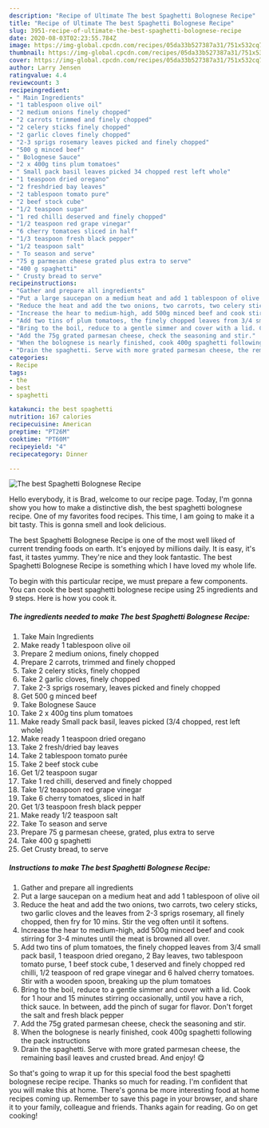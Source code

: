 ```yaml
---
description: "Recipe of Ultimate The best Spaghetti Bolognese Recipe"
title: "Recipe of Ultimate The best Spaghetti Bolognese Recipe"
slug: 3951-recipe-of-ultimate-the-best-spaghetti-bolognese-recipe
date: 2020-08-03T02:23:55.784Z
image: https://img-global.cpcdn.com/recipes/05da33b527387a31/751x532cq70/the-best-spaghetti-bolognese-recipe-recipe-main-photo.jpg
thumbnail: https://img-global.cpcdn.com/recipes/05da33b527387a31/751x532cq70/the-best-spaghetti-bolognese-recipe-recipe-main-photo.jpg
cover: https://img-global.cpcdn.com/recipes/05da33b527387a31/751x532cq70/the-best-spaghetti-bolognese-recipe-recipe-main-photo.jpg
author: Larry Jensen
ratingvalue: 4.4
reviewcount: 3
recipeingredient:
- " Main Ingredients"
- "1 tablespoon olive oil"
- "2 medium onions finely chopped"
- "2 carrots trimmed and finely chopped"
- "2 celery sticks finely chopped"
- "2 garlic cloves finely chopped"
- "2-3 sprigs rosemary leaves picked and finely chopped"
- "500 g minced beef"
- " Bolognese Sauce"
- "2 x 400g tins plum tomatoes"
- " Small pack basil leaves picked 34 chopped rest left whole"
- "1 teaspoon dried oregano"
- "2 freshdried bay leaves"
- "2 tablespoon tomato pure"
- "2 beef stock cube"
- "1/2 teaspoon sugar"
- "1 red chilli deserved and finely chopped"
- "1/2 teaspoon red grape vinegar"
- "6 cherry tomatoes sliced in half"
- "1/3 teaspoon fresh black pepper"
- "1/2 teaspoon salt"
- " To season and serve"
- "75 g parmesan cheese grated plus extra to serve"
- "400 g spaghetti"
- " Crusty bread to serve"
recipeinstructions:
- "Gather and prepare all ingredients"
- "Put a large saucepan on a medium heat and add 1 tablespoon of olive oil"
- "Reduce the heat and add the two onions, two carrots, two celery sticks, two garlic cloves and the leaves from 2-3 sprigs rosemary, all finely chopped, then fry for 10 mins. Stir the veg often until it softens."
- "Increase the hear to medium-high, add 500g minced beef and cook stirring for 3-4 minutes until the meat is browned all over."
- "Add two tins of plum tomatoes, the finely chopped leaves from 3/4 small pack basil, 1 teaspoon dried oregano, 2 Bay leaves, two tablespoon tomato purse, 1 beef stock cube, 1 deserved and finely chopped red chilli, 1/2 teaspoon of red grape vinegar and 6 halved cherry tomatoes. Stir with a wooden spoon, breaking up the plum tomatoes"
- "Bring to the boil, reduce to a gentle simmer and cover with a lid. Cook for 1 hour and 15 minutes stirring occasionally, until you have a rich, thick sauce. In between, add the pinch of sugar for flavor. Don&#39;t forget the salt and fresh black pepper"
- "Add the 75g grated parmesan cheese, check the seasoning and stir."
- "When the bolognese is nearly finished, cook 400g spaghetti following the pack instructions"
- "Drain the spaghetti. Serve with more grated parmesan cheese, the remaining basil leaves and crusted bread. And enjoy! 😋"
categories:
- Recipe
tags:
- the
- best
- spaghetti

katakunci: the best spaghetti 
nutrition: 167 calories
recipecuisine: American
preptime: "PT26M"
cooktime: "PT60M"
recipeyield: "4"
recipecategory: Dinner

---
```



![The best Spaghetti Bolognese Recipe](https://img-global.cpcdn.com/recipes/05da33b527387a31/751x532cq70/the-best-spaghetti-bolognese-recipe-recipe-main-photo.jpg)

Hello everybody, it is Brad, welcome to our recipe page. Today, I'm gonna show you how to make a distinctive dish, the best spaghetti bolognese recipe. One of my favorites food recipes. This time, I am going to make it a bit tasty. This is gonna smell and look delicious.

The best Spaghetti Bolognese Recipe is one of the most well liked of current trending foods on earth. It's enjoyed by millions daily. It is easy, it's fast, it tastes yummy. They're nice and they look fantastic. The best Spaghetti Bolognese Recipe is something which I have loved my whole life.




To begin with this particular recipe, we must prepare a few components. You can cook the best spaghetti bolognese recipe using 25 ingredients and 9 steps. Here is how you cook it.

<!--inarticleads1-->

##### The ingredients needed to make The best Spaghetti Bolognese Recipe:

1. Take  Main Ingredients
1. Make ready 1 tablespoon olive oil
1. Prepare 2 medium onions, finely chopped
1. Prepare 2 carrots, trimmed and finely chopped
1. Take 2 celery sticks, finely chopped
1. Take 2 garlic cloves, finely chopped
1. Take 2-3 sprigs rosemary, leaves picked and finely chopped
1. Get 500 g minced beef
1. Take  Bolognese Sauce
1. Take 2 x 400g tins plum tomatoes
1. Make ready  Small pack basil, leaves picked (3/4 chopped, rest left whole)
1. Make ready 1 teaspoon dried oregano
1. Take 2 fresh/dried bay leaves
1. Take 2 tablespoon tomato purée
1. Take 2 beef stock cube
1. Get 1/2 teaspoon sugar
1. Take 1 red chilli, deserved and finely chopped
1. Take 1/2 teaspoon red grape vinegar
1. Take 6 cherry tomatoes, sliced in half
1. Get 1/3 teaspoon fresh black pepper
1. Make ready 1/2 teaspoon salt
1. Take  To season and serve
1. Prepare 75 g parmesan cheese, grated, plus extra to serve
1. Take 400 g spaghetti
1. Get  Crusty bread, to serve




<!--inarticleads2-->

##### Instructions to make The best Spaghetti Bolognese Recipe:

1. Gather and prepare all ingredients
1. Put a large saucepan on a medium heat and add 1 tablespoon of olive oil
1. Reduce the heat and add the two onions, two carrots, two celery sticks, two garlic cloves and the leaves from 2-3 sprigs rosemary, all finely chopped, then fry for 10 mins. Stir the veg often until it softens.
1. Increase the hear to medium-high, add 500g minced beef and cook stirring for 3-4 minutes until the meat is browned all over.
1. Add two tins of plum tomatoes, the finely chopped leaves from 3/4 small pack basil, 1 teaspoon dried oregano, 2 Bay leaves, two tablespoon tomato purse, 1 beef stock cube, 1 deserved and finely chopped red chilli, 1/2 teaspoon of red grape vinegar and 6 halved cherry tomatoes. Stir with a wooden spoon, breaking up the plum tomatoes
1. Bring to the boil, reduce to a gentle simmer and cover with a lid. Cook for 1 hour and 15 minutes stirring occasionally, until you have a rich, thick sauce. In between, add the pinch of sugar for flavor. Don&#39;t forget the salt and fresh black pepper
1. Add the 75g grated parmesan cheese, check the seasoning and stir.
1. When the bolognese is nearly finished, cook 400g spaghetti following the pack instructions
1. Drain the spaghetti. Serve with more grated parmesan cheese, the remaining basil leaves and crusted bread. And enjoy! 😋




So that's going to wrap it up for this special food the best spaghetti bolognese recipe recipe. Thanks so much for reading. I'm confident that you will make this at home. There's gonna be more interesting food at home recipes coming up. Remember to save this page in your browser, and share it to your family, colleague and friends. Thanks again for reading. Go on get cooking!
